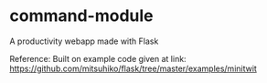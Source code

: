 command-module
==============

A productivity webapp made with Flask

Reference: Built on example code given at link: https://github.com/mitsuhiko/flask/tree/master/examples/minitwit

